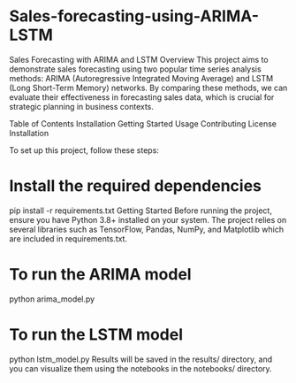 # Sales-forecasting-using-ARIMA-LSTM
Sales Forecasting with ARIMA and LSTM
Overview
This project aims to demonstrate sales forecasting using two popular time series analysis methods: ARIMA (Autoregressive Integrated Moving Average) and LSTM (Long Short-Term Memory) networks. By comparing these methods, we can evaluate their effectiveness in forecasting sales data, which is crucial for strategic planning in business contexts.

Table of Contents
Installation
Getting Started
Usage
Contributing
License
Installation

To set up this project, follow these steps:

# Install the required dependencies
pip install -r requirements.txt
Getting Started
Before running the project, ensure you have Python 3.8+ installed on your system. The project relies on several libraries such as TensorFlow, Pandas, NumPy, and Matplotlib which are included in requirements.txt.

# To run the ARIMA model
python arima_model.py

# To run the LSTM model
python lstm_model.py
Results will be saved in the results/ directory, and you can visualize them using the notebooks in the notebooks/ directory.







